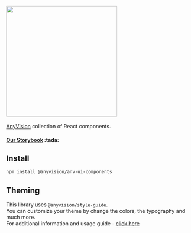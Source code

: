 
<p>
  <img width="300" src="https://anyvision.co/boss/wp-content/uploads/2016/01/anyvision_logo_bbw-1.png">

  </br>
  </br>
  <span>
    <a href="https://www.anyvision.co/">AnyVision</a> collection of React components.
  </span>

</p>

<h4>
  <a href="http://storybook.anyvision.co/">Our Storybook</a> :tada:
</h4>

## Install
```bash
npm install @anyvision/anv-ui-components
```
## Theming
This library uses `@anyvision/style-guide`.
</br>
You can customize your theme by change the colors, the typography and much more.
</br>
For additional information and usage guide - [click here](https://github.com/AnyVisionltd/anv-ui-style-guide)
